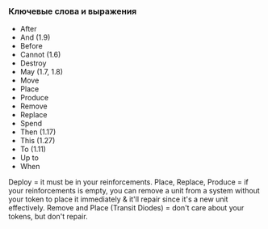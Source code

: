 ### Ключевые слова и выражения

- After
- And (1.9)
- Before
- Cannot (1.6)
- Destroy
- May (1.7, 1.8)
- Move
- Place
- Produce
- Remove
- Replace
- Spend
- Then (1.17)
- This (1.27)
- To (1.11)
- Up to
- When


Deploy = it must be in your reinforcements.
Place, Replace, Produce = if your reinforcements is empty, you can remove a unit from a system without your token to place it immediately & it'll repair since it's a new unit effectively.
Remove and Place (Transit Diodes) = don't care about your tokens, but don't repair.
